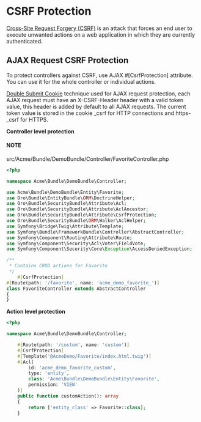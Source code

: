 <a id="backend-security-bundle-csrf"></a>

# CSRF Protection

<a href="https://owasp.org/www-community/attacks/csrf" target="_blank">Cross-Site Request Forgery (CSRF)</a> is an attack that forces an end user to execute unwanted actions on a web application in which they are currently authenticated.

## AJAX Request CSRF Protection

To protect controllers against CSRF, use AJAX #[CsrfProtection] attribute. You can use it for the whole controller or individual actions.

<a href="https://cheatsheetseries.owasp.org/cheatsheets/Cross-Site_Request_Forgery_Prevention_Cheat_Sheet.html#double-submit-cookie" target="_blank">Double Submit Cookie</a> technique used for AJAX request protection, each AJAX request must have an X-CSRF-Header header with a valid token value, this header is added by default to all AJAX requests. The current token value is stored in the cookie \_csrf for HTTP connections and https-_csrf for HTTPS.

**Controller level protection**

#### NOTE
src/Acme/Bundle/DemoBundle/Controller/FavoriteController.php
```php
<?php

namespace Acme\Bundle\DemoBundle\Controller;

use Acme\Bundle\DemoBundle\Entity\Favorite;
use Oro\Bundle\EntityBundle\ORM\DoctrineHelper;
use Oro\Bundle\SecurityBundle\Attribute\Acl;
use Oro\Bundle\SecurityBundle\Attribute\AclAncestor;
use Oro\Bundle\SecurityBundle\Attribute\CsrfProtection;
use Oro\Bundle\SecurityBundle\ORM\Walker\AclHelper;
use Symfony\Bridge\Twig\Attribute\Template;
use Symfony\Bundle\FrameworkBundle\Controller\AbstractController;
use Symfony\Component\Routing\Attribute\Route;
use Symfony\Component\Security\Acl\Voter\FieldVote;
use Symfony\Component\Security\Core\Exception\AccessDeniedException;

/**
 * Contains CRUD actions for Favorite
 */
    #[CsrfProtection]
#[Route(path: '/favorite', name: 'acme_demo_favorite_')]
class FavoriteController extends AbstractController
{
}
```

**Action level protection**

```php
<?php

namespace Acme\Bundle\DemoBundle\Controller;

    #[Route(path: '/custom', name: 'custom')]
    #[CsrfProtection]
    #[Template('@AcmeDemo/Favorite/index.html.twig')]
    #[Acl(
        id: 'acme_demo_favorite_custom',
        type: 'entity',
        class: 'Acme\Bundle\DemoBundle\Entity\Favorite',
        permission: 'VIEW'
    )]
    public function customAction(): array
    {
        return ['entity_class' => Favorite::class];
    }
```

<!-- Frontend -->
